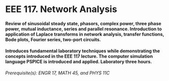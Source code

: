# EEE 117. Network Analysis
#### Review of sinusoidal steady state, phasors, complex power, three phase power, mutual inductance, series and parallel resonance. Introduction to application of Laplace transforms in network analysis, transfer functions, Bode plots, Fourier series, two-port circuits. 
#### Introduces fundamental laboratory techniques while demonstrating the concepts introduced in the EEE 117 lecture. The computer simulation language PSPICE is introduced and applied. Laboratory three hours. 

*Prerequisite(s): ENGR 17, MATH 45, and PHYS 11C*
